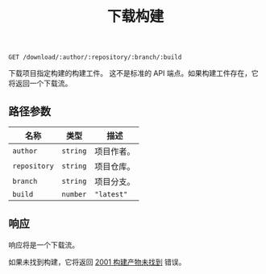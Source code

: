 ﻿---
title: 下载构建
sidebar_position: 11
---

`GET /download/:author/:repository/:branch/:build`

下载项目指定构建的构建工件。
这不是标准的 API 端点。如果构建工件存在，它将返回一个下载流。

## 路径参数

| 名称 | 类型 | 描述 |
| ---- | ---- | ----------- |
| `author` | `string` | 项目作者。 |
| `repository` | `string` | 项目仓库。 |
| `branch` | `string` | 项目分支。 |
| `build` | `number` | `"latest"` | 构建编号。使用 "latest" 获取最新构建。 |

## 响应

响应将是一个下载流。

如果未找到构建，它将返回 [2001 构建产物未找到](/docs/guizhan-builds/api/reference) 错误。
